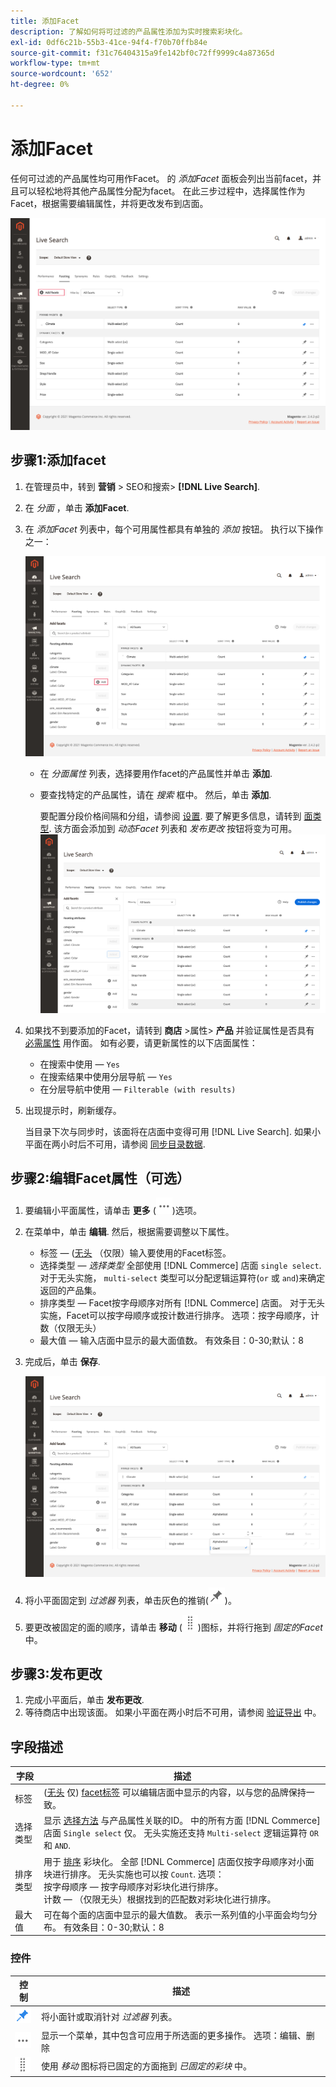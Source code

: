 ```yaml
---
title: 添加Facet
description: 了解如何将可过滤的产品属性添加为实时搜索彩块化。
exl-id: 0df6c21b-55b3-41ce-94f4-f70b70ffb84e
source-git-commit: f31c76404315a9fe142bf0c72ff9999c4a87365d
workflow-type: tm+mt
source-wordcount: '652'
ht-degree: 0%

---
```


# 添加Facet

任何可过滤的产品属性均可用作Facet。 的 *添加Facet* 面板会列出当前facet，并且可以轻松地将其他产品属性分配为facet。 在此三步过程中，选择属性作为Facet，根据需要编辑属性，并将更改发布到店面。

![分面工作区](assets/facets-add.png)

## 步骤1:添加facet

1. 在管理员中，转到 **营销** > SEO和搜索> **[!DNL Live Search]**.
1. 在 *分面* ，单击 **添加Facet**.
1. 在 *添加Facet* 列表中，每个可用属性都具有单独的 *添加* 按钮。 执行以下操作之一：

   ![添加了Facet](assets/facets-list-add.png)

   * 在 *分面属性* 列表，选择要用作facet的产品属性并单击 **添加**.
   * 要查找特定的产品属性，请在 *搜索* 框中。 然后，单击 **添加**.

      要配置分段价格间隔和分组，请参阅 [设置](settings.md). 要了解更多信息，请转到 [面类型](facets-type.md).
该方面会添加到 *动态Facet* 列表和 *发布更改* 按钮将变为可用。
   ![添加了Facet](assets/facet-added.png)

1. 如果找不到要添加的Facet，请转到 **商店** >属性> **产品** 并验证属性是否具有 [必需属性](facets.md) 用作面。 如有必要，请更新属性的以下店面属性：

   * 在搜索中使用 —  `Yes`
   * 在搜索结果中使用分层导航 —  `Yes`
   * 在分层导航中使用 —  `Filterable (with results)`

1. 出现提示时，刷新缓存。

   当目录下次与同步时，该面将在店面中变得可用 [!DNL Live Search]. 如果小平面在两小时后不可用，请参阅 [同步目录数据](install.md#synchronize-catalog-data).

## 步骤2:编辑Facet属性（可选）

1. 要编辑小平面属性，请单击 **更多** (![更多选择器](assets/btn-more.png))选项。
1. 在菜单中，单击 **编辑**. 然后，根据需要调整以下属性。

   * 标签 — ([无头](facets-type.md) （仅限）输入要使用的Facet标签。
   * 选择类型 —  *选择类型* 全部使用 [!DNL Commerce] 店面 `single select`. 对于无头实施， `multi-select` 类型可以分配逻辑运算符(`or` 或 `and`)来确定返回的产品集。
   * 排序类型 — Facet按字母顺序对所有 [!DNL Commerce] 店面。 对于无头实施，Facet可以按字母顺序或按计数进行排序。 选项：按字母顺序，计数（仅限无头）
   * 最大值 — 输入店面中显示的最大面值数。 有效条目：0-30;默认：8

1. 完成后，单击 **保存**.

   ![分面工作区](assets/facet-edit.png)

1. 将小平面固定到 *过滤器* 列表，单击灰色的推销(![固定选择器](assets/btn-pin-gray.png))。
1. 要更改被固定的面的顺序，请单击 **移动** (![移动选择器](assets/btn-move.png))图标，并将行拖到 *固定的Facet* 中。

## 步骤3:发布更改

1. 完成小平面后，单击 **发布更改**.
1. 等待商店中出现该面。
如果小平面在两小时后不可用，请参阅 [验证导出](install.md#synchronize-catalog-data) 中。

## 字段描述

| 字段 | 描述 |
|--- |--- |
| 标签 | ([无头](facets-type.md) 仅) [facet标签](facets-type.md) 可以编辑店面中显示的内容，以与您的品牌保持一致。 |
| 选择类型 | 显示 [选择方法](facets-type.md) 与产品属性关联的ID。 中的所有方面 [!DNL Commerce] 店面 `Single select` 仅。 无头实施还支持 `Multi-select` 逻辑运算符 `OR` 和 `AND`. |
| 排序类型 | 用于 [排序](facets-type.md) 彩块化。 全部 [!DNL Commerce] 店面仅按字母顺序对小面块进行排序。 无头实施也可以按 `Count`. 选项：<br />按字母顺序 — 按字母顺序对彩块化进行排序。<br />计数 — （仅限无头）根据找到的匹配数对彩块化进行排序。 |
| 最大值 | 可在每个面的店面中显示的最大值数。 表示一系列值的小平面会均匀分布。 有效条目：0-30;默认：8 |

### 控件

| 控制 | 描述 |
|--- |--- |
| ![固定选择器](assets/btn-pin-blue.png) | 将小面针或取消针对 *过滤器* 列表。 |
| ![更多选择器](assets/btn-more.png) | 显示一个菜单，其中包含可应用于所选面的更多操作。 选项：编辑、删除 |
| ![移动选择器](assets/btn-move.png) | 使用 *移动* 图标将已固定的方面拖到 *已固定的彩块* 中。 |
